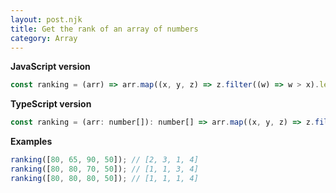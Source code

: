 ```yaml
---
layout: post.njk
title: Get the rank of an array of numbers
category: Array
---
```


**JavaScript version**

```js
const ranking = (arr) => arr.map((x, y, z) => z.filter((w) => w > x).length + 1);
```

**TypeScript version**

```js
const ranking = (arr: number[]): number[] => arr.map((x, y, z) => z.filter((w) => w > x).length + 1);
```

**Examples**

```js
ranking([80, 65, 90, 50]); // [2, 3, 1, 4]
ranking([80, 80, 70, 50]); // [1, 1, 3, 4]
ranking([80, 80, 80, 50]); // [1, 1, 1, 4]
```
